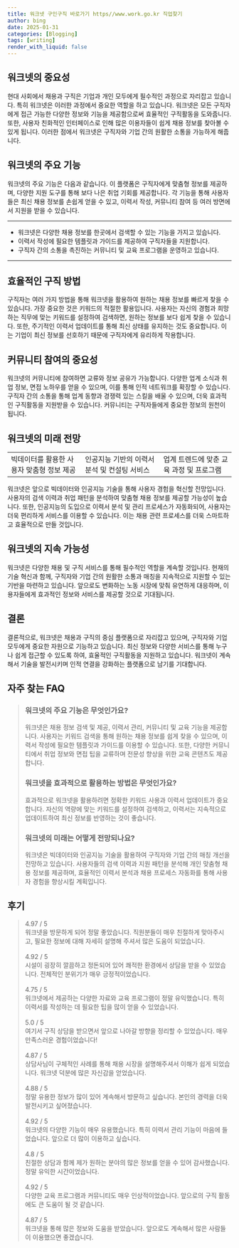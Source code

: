 ```yaml
---
title: 워크넷 구인구직 바로가기 https//www.work.go.kr 직업찾기
author: bing
date: 2025-01-31
categories: [Blogging]
tags: [writing]
render_with_liquid: false
---
```



<h2 id='워크넷의 중요성'>워크넷의 중요성</h2>

<p>현대 사회에서 채용과 구직은 기업과 개인 모두에게 필수적인 과정으로 자리잡고 있습니다. 특히 워크넷은 이러한 과정에서 중요한 역할을 하고 있습니다. 워크넷은 모든 구직자에게 접근 가능한 다양한 정보와 기능을 제공함으로써 효율적인 구직활동을 도와줍니다. 또한, 사용자 친화적인 인터페이스로 인해 많은 이용자들이 쉽게 채용 정보를 찾아볼 수 있게 됩니다. 이러한 점에서 워크넷은 구직자와 기업 간의 원활한 소통을 가능하게 해줍니다.</p>

<h2 id='워크넷의 주요 기능'>워크넷의 주요 기능</h2>

<p>워크넷의 주요 기능은 다음과 같습니다. 이 플랫폼은 구직자에게 맞춤형 정보를 제공하며, 다양한 지원 도구를 통해 보다 나은 취업 기회를 제공합니다. 각 기능을 통해 사용자들은 최신 채용 정보를 손쉽게 얻을 수 있고, 이력서 작성, 커뮤니티 참여 등 여러 방면에서 지원을 받을 수 있습니다.</p>

<hr />

<ul>
    <li>워크넷은 다양한 채용 정보를 한곳에서 검색할 수 있는 기능을 가지고 있습니다.</li>
    <li>이력서 작성에 필요한 템플릿과 가이드를 제공하여 구직자들을 지원합니다.</li>
    <li>구직자 간의 소통을 촉진하는 커뮤니티 및 교육 프로그램을 운영하고 있습니다.</li>
</ul>

<hr />

<h2 id='효율적인 구직 방법'>효율적인 구직 방법</h2>

<p>구직자는 여러 가지 방법을 통해 워크넷을 활용하여 원하는 채용 정보를 빠르게 찾을 수 있습니다. 가장 중요한 것은 키워드의 적절한 활용입니다. 사용자는 자신의 경험과 희망하는 직무에 맞는 키워드를 설정하여 검색하면, 원하는 정보를 보다 쉽게 찾을 수 있습니다. 또한, 주기적인 이력서 업데이트를 통해 최신 상태를 유지하는 것도 중요합니다. 이는 기업이 최신 정보를 선호하기 때문에 구직자에게 유리하게 작용합니다.</p>

<h2 id='커뮤니티 참여의 중요성'>커뮤니티 참여의 중요성</h2>

<p>워크넷의 커뮤니티에 참여하면 교류와 정보 공유가 가능합니다. 다양한 업계 소식과 취업 정보, 면접 노하우를 얻을 수 있으며, 이를 통해 인적 네트워크를 확장할 수 있습니다. 구직자 간의 소통을 통해 업계 동향과 경쟁력 있는 스킬을 배울 수 있으며, 더욱 효과적인 구직활동을 지원받을 수 있습니다. 커뮤니티는 구직자들에게 중요한 정보의 원천이 됩니다.</p>

<h2 id='워크넷의 미래 전망'>워크넷의 미래 전망</h2>

<table>
    <tr>
        <td>빅데이터를 활용한 사용자 맞춤형 정보 제공</td>
        <td>인공지능 기반의 이력서 분석 및 컨설팅 서비스</td>
        <td>업계 트렌드에 맞춘 교육 과정 및 프로그램</td>
    </tr>
</table>

<p>워크넷은 앞으로 빅데이터와 인공지능 기술을 통해 사용자 경험을 혁신할 전망입니다. 사용자의 검색 이력과 취업 패턴을 분석하여 맞춤형 채용 정보를 제공할 가능성이 높습니다. 또한, 인공지능의 도입으로 이력서 분석 및 관리 프로세스가 자동화되어, 사용자는 더욱 편리하게 서비스를 이용할 수 있습니다. 이는 채용 관련 프로세스를 더욱 스마트하고 효율적으로 만들 것입니다.</p>

<h2 id='워크넷의 지속 가능성'>워크넷의 지속 가능성</h2>

<p>워크넷은 다양한 채용 및 구직 서비스를 통해 필수적인 역할을 계속할 것입니다. 현재의 기술 혁신과 함께, 구직자와 기업 간의 원활한 소통과 매칭을 지속적으로 지원할 수 있는 기반을 마련하고 있습니다. 앞으로도 변화하는 노동 시장에 맞춰 유연하게 대응하며, 이용자들에게 효과적인 정보와 서비스를 제공할 것으로 기대됩니다.</p>

<h2 id='결론'>결론</h2>

<p>결론적으로, 워크넷은 채용과 구직의 중심 플랫폼으로 자리잡고 있으며, 구직자와 기업 모두에게 중요한 자원으로 기능하고 있습니다. 최신 정보와 다양한 서비스를 통해 누구나 쉽게 접근할 수 있도록 하여, 효율적인 구직활동을 지원하고 있습니다. 워크넷이 계속해서 기술을 발전시키며 인적 연결을 강화하는 플랫폼으로 남기를 기대합니다.</p>


<h2 id='자주_찾는_FAQ'>자주 찾는 FAQ</h2>
<div itemscope="" itemtype="https://schema.org/FAQPage"> 
<blockquote> 
<div itemscope="" itemprop="mainEntity" itemtype="https://schema.org/Question"> 
<h3 itemprop="name">워크넷의 주요 기능은 무엇인가요?</h3> 
<div itemscope="" itemprop="acceptedAnswer" itemtype="https://schema.org/Answer"> 
<span itemprop="text"> 
<p>워크넷은 채용 정보 검색 및 제공, 이력서 관리, 커뮤니티 및 교육 기능을 제공합니다. 사용자는 키워드 검색을 통해 원하는 채용 정보를 쉽게 찾을 수 있으며, 이력서 작성에 필요한 템플릿과 가이드를 이용할 수 있습니다. 또한, 다양한 커뮤니티에서 취업 정보와 면접 팁을 교류하며 전문성 향상을 위한 교육 콘텐츠도 제공합니다.</p> 
</span> 
</div> 
</div> 
<div itemscope="" itemprop="mainEntity" itemtype="https://schema.org/Question"> 
<h3 itemprop="name">워크넷을 효과적으로 활용하는 방법은 무엇인가요?</h3> 
<div itemscope="" itemprop="acceptedAnswer" itemtype="https://schema.org/Answer"> 
<span itemprop="text"> 
<p>효과적으로 워크넷을 활용하려면 정확한 키워드 사용과 이력서 업데이트가 중요합니다. 자신의 역량에 맞는 키워드를 설정하여 검색하고, 이력서는 지속적으로 업데이트하여 최신 정보를 반영하는 것이 좋습니다.</p> 
</span> 
</div> 
</div> 
<div itemscope="" itemprop="mainEntity" itemtype="https://schema.org/Question"> 
<h3 itemprop="name">워크넷의 미래는 어떻게 전망되나요?</h3> 
<div itemscope="" itemprop="acceptedAnswer" itemtype="https://schema.org/Answer"> 
<span itemprop="text"> 
<p>워크넷은 빅데이터와 인공지능 기술을 활용하여 구직자와 기업 간의 매칭 개선을 전망하고 있습니다. 사용자들의 검색 이력과 지원 패턴을 분석해 개인 맞춤형 채용 정보를 제공하며, 효율적인 이력서 분석과 채용 프로세스 자동화를 통해 사용자 경험을 향상시킬 계획입니다.</p> 
</span> 
</div> 
</div> 
</blockquote> 
</div>
<h2 id='후기'>후기</h2>
<div itemscope itemtype="https://schema.org/Product">
  <blockquote>
  <div itemprop="review" itemscope itemtype="https://schema.org/Review">
      <div itemprop="reviewRating" itemscope itemtype="https://schema.org/Rating"> <span itemprop="ratingValue">4.97</span> / <span itemprop="bestRating">5</span> </div>
      <span itemprop="reviewBody">워크넷을 방문하게 되어 정말 좋았습니다. 직원분들이 매우 친절하게 맞아주시고, 필요한 정보에 대해 자세히 설명해 주셔서 많은 도움이 되었습니다.</span>
  </div>
  <br>
  <div itemprop="review" itemscope itemtype="https://schema.org/Review">
      <div itemprop="reviewRating" itemscope itemtype="https://schema.org/Rating"> <span itemprop="ratingValue">4.92</span> / <span itemprop="bestRating">5</span> </div>
      <span itemprop="reviewBody">시설이 굉장히 깔끔하고 정돈되어 있어 쾌적한 환경에서 상담을 받을 수 있었습니다. 전체적인 분위기가 매우 긍정적이었습니다.</span>
  </div>
  <br>
  <div itemprop="review" itemscope itemtype="https://schema.org/Review">
      <div itemprop="reviewRating" itemscope itemtype="https://schema.org/Rating"> <span itemprop="ratingValue">4.75</span> / <span itemprop="bestRating">5</span> </div>
      <span itemprop="reviewBody">워크넷에서 제공하는 다양한 자료와 교육 프로그램이 정말 유익했습니다. 특히 이력서를 작성하는 데 필요한 팁을 많이 얻을 수 있었습니다.</span>
  </div>
  <br>
  <div itemprop="review" itemscope itemtype="https://schema.org/Review">
      <div itemprop="reviewRating" itemscope itemtype="https://schema.org/Rating"> <span itemprop="ratingValue">5.0</span> / <span itemprop="bestRating">5</span> </div>
      <span itemprop="reviewBody">여기서 구직 상담을 받으면서 앞으로 나아갈 방향을 정리할 수 있었습니다. 매우 만족스러운 경험이었습니다!</span>
  </div>
  <br>
  <div itemprop="review" itemscope itemtype="https://schema.org/Review">
      <div itemprop="reviewRating" itemscope itemtype="https://schema.org/Rating"> <span itemprop="ratingValue">4.87</span> / <span itemprop="bestRating">5</span> </div>
      <span itemprop="reviewBody">상담사님이 구체적인 사례를 통해 채용 시장을 설명해주셔서 이해가 쉽게 되었습니다. 워크넷 덕분에 많은 자신감을 얻었습니다.</span>
  </div>
  <br>
  <div itemprop="review" itemscope itemtype="https://schema.org/Review">
      <div itemprop="reviewRating" itemscope itemtype="https://schema.org/Rating"> <span itemprop="ratingValue">4.88</span> / <span itemprop="bestRating">5</span> </div>
      <span itemprop="reviewBody">정말 유용한 정보가 많이 있어 계속해서 방문하고 싶습니다. 본인의 경력을 더욱 발전시키고 싶어졌습니다.</span>
  </div>
  <br>
  <div itemprop="review" itemscope itemtype="https://schema.org/Review">
      <div itemprop="reviewRating" itemscope itemtype="https://schema.org/Rating"> <span itemprop="ratingValue">4.92</span> / <span itemprop="bestRating">5</span> </div>
      <span itemprop="reviewBody">워크넷의 다양한 기능이 매우 유용했습니다. 특히 이력서 관리 기능이 마음에 들었습니다. 앞으로 더 많이 이용하고 싶습니다.</span>
  </div>
  <br>
  <div itemprop="review" itemscope itemtype="https://schema.org/Review">
      <div itemprop="reviewRating" itemscope itemtype="https://schema.org/Rating"> <span itemprop="ratingValue">4.8</span> / <span itemprop="bestRating">5</span> </div>
      <span itemprop="reviewBody">친절한 상담과 함께 제가 원하는 분야의 많은 정보를 얻을 수 있어 감사했습니다. 정말 유익한 시간이었습니다.</span>
  </div>
  <br>
  <div itemprop="review" itemscope itemtype="https://schema.org/Review">
      <div itemprop="reviewRating" itemscope itemtype="https://schema.org/Rating"> <span itemprop="ratingValue">4.92</span> / <span itemprop="bestRating">5</span> </div>
      <span itemprop="reviewBody">다양한 교육 프로그램과 커뮤니티도 매우 인상적이었습니다. 앞으로의 구직 활동에도 큰 도움이 될 것 같습니다.</span>
  </div>
  <br>
  <div itemprop="review" itemscope itemtype="https://schema.org/Review">
      <div itemprop="reviewRating" itemscope itemtype="https://schema.org/Rating"> <span itemprop="ratingValue">4.87</span> / <span itemprop="bestRating">5</span> </div>
      <span itemprop="reviewBody">워크넷을 통해 많은 정보와 도움을 받았습니다. 앞으로도 계속해서 많은 사람들이 이용했으면 좋겠습니다.</span>
  </div>
  </blockquote>
</div>
